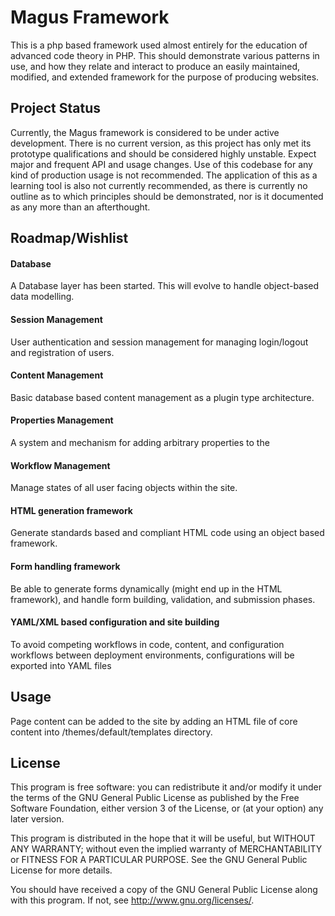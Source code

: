 # Magus Framework

This is a php based framework used almost entirely for the education of advanced code theory in PHP. This should demonstrate various patterns in use, and how they relate and interact to produce an easily maintained, modified, and extended framework for the purpose of producing websites. 

## Project Status

Currently, the Magus framework is considered to be under active development. There is no current version, as this project has only met its prototype qualifications and should be considered highly unstable. Expect major and frequent API and usage changes. Use of this codebase for any kind of production usage is not recommended. The application of this as a learning tool is also not currently recommended, as there is currently no outline as to which principles should be demonstrated, nor is it documented as any more than an afterthought.

## Roadmap/Wishlist

#### Database
A Database layer has been started. This will evolve to handle object-based data modelling.

#### Session Management
User authentication and session management for managing login/logout and registration of users.

#### Content Management
Basic database based content management as a plugin type architecture.

#### Properties Management
A system and mechanism for adding arbitrary properties to the 

#### Workflow Management
Manage states of all user facing objects within the site. 

#### HTML generation framework
Generate standards based and compliant HTML code using an object based framework.

#### Form handling framework
Be able to generate forms dynamically (might end up in the HTML framework), and handle form building, validation, and submission phases.

#### YAML/XML based configuration and site building
To avoid competing workflows in code, content, and configuration workflows between deployment environments, 
configurations will be exported into YAML files

## Usage
Page content can be added to the site by adding an HTML file of core content into /themes/default/templates directory.

## License

  This program is free software: you can redistribute it and/or modify
  it under the terms of the GNU General Public License as published by
  the Free Software Foundation, either version 3 of the License, or
  (at your option) any later version.
  
  This program is distributed in the hope that it will be useful,
  but WITHOUT ANY WARRANTY; without even the implied warranty of
  MERCHANTABILITY or FITNESS FOR A PARTICULAR PURPOSE.  See the
  GNU General Public License for more details.
  
  You should have received a copy of the GNU General Public License
  along with this program.  If not, see <http://www.gnu.org/licenses/>.
